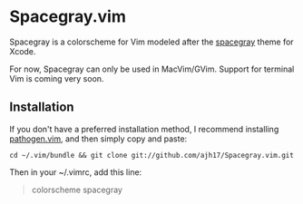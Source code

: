 # Spacegray.vim

Spacegray is a colorscheme for Vim modeled after
the [spacegray](https://github.com/zdne/spacegray-xcode) theme for Xcode.

For now, Spacegray can only be used in MacVim/GVim. Support for terminal Vim is
coming very soon.

## Installation

If you don't have a preferred installation method, I recommend installing
[pathogen.vim](https://github.com/tpope/vim-pathogen), and then simply copy and
paste:

    cd ~/.vim/bundle && git clone git://github.com/ajh17/Spacegray.vim.git

Then in your ~/.vimrc, add this line:

> colorscheme spacegray
